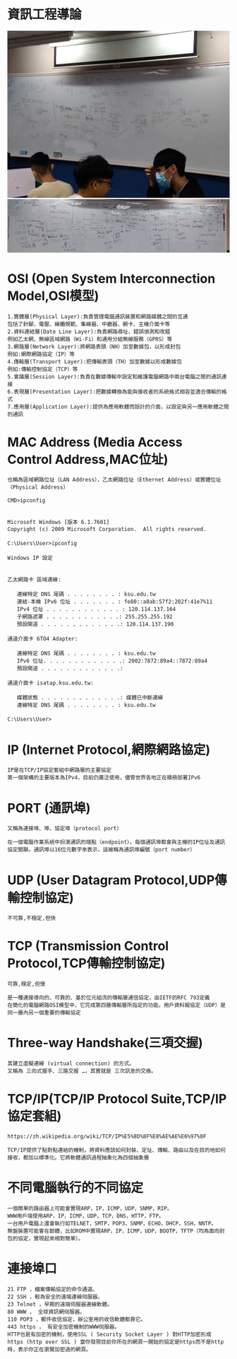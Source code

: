 # 資訊工程導論
![協定protocol](DSC_0054.JPG)
![協定protocol](protocol.jpg)

# OSI (Open System Interconnection Model,OSI模型)
```
1.實體層(Physical Layer):負責管理電腦通訊裝置和網路媒體之間的互通
包括了針腳、電壓、線纜規範、集線器、中繼器、網卡、主機介面卡等
2.資料連結層(Date Line Layer):負責網路尋址、錯誤偵測和改錯
例如乙太網、無線區域網路（Wi-Fi）和通用分組無線服務（GPRS）等
3.網路層(Network Layer):將網路表頭（NH）加至數據包，以形成封包
例如:網際網路協定（IP）等
4.傳輸層(Transport Layer):把傳輸表頭（TH）加至數據以形成數據包
例如:傳輸控制協定（TCP）等
5.會議層(Session Layer):負責在數據傳輸中設定和維護電腦網路中兩台電腦之間的通訊連接
6.表現層(Presentation Layer):把數據轉換為能與接收者的系統格式相容並適合傳輸的格式
7.應用層(Application Layer):提供為應用軟體而設計的介面，以設定與另一應用軟體之間的通訊
```
# MAC Address (Media Access Control Address,MAC位址)
```
也稱為區域網路位址（LAN Address），乙太網路位址（Ethernet Address）或實體位址（Physical Address）
```
```
CMD>ipconfig


Microsoft Windows [版本 6.1.7601]
Copyright (c) 2009 Microsoft Corporation.  All rights reserved.

C:\Users\User>ipconfig

Windows IP 設定


乙太網路卡 區域連線:

   連線特定 DNS 尾碼 . . . . . . . . : ksu.edu.tw
   連結-本機 IPv6 位址 . . . . . . . : fe80::a8ab:57f2:202f:41e7%11
   IPv4 位址 . . . . . . . . . . . . : 120.114.137.164
   子網路遮罩 . . . . . . . . . . . .: 255.255.255.192
   預設閘道 . . . . . . . . . . . . .: 120.114.137.190

通道介面卡 6TO4 Adapter:

   連線特定 DNS 尾碼 . . . . . . . . : ksu.edu.tw
   IPv6 位址. . . . . . . . . . . . .: 2002:7872:89a4::7872:89a4
   預設閘道 . . . . . . . . . . . . .:

通道介面卡 isatap.ksu.edu.tw:

   媒體狀態 . . . . . . . . . . . . .: 媒體已中斷連線
   連線特定 DNS 尾碼 . . . . . . . . : ksu.edu.tw

C:\Users\User>
```
# IP (Internet Protocol,網際網路協定)
```
IP是在TCP/IP協定套組中網路層的主要協定
第一個架構的主要版本為IPv4，目前仍廣泛使用，儘管世界各地正在積極部署IPv6
```
# PORT (通訊埠)
```
又稱為連接埠、埠、協定埠（protocol port）
```
```
在一個電腦作業系統中扮演通訊的端點（endpoint）。每個通訊埠都會與主機的IP位址及通訊協定關聯。通訊埠以16位元數字來表示，這被稱為通訊埠編號（port number）
```
# UDP (User Datagram Protocol,UDP傳輸控制協定) 
```
不可靠,不穩定,但快
```
# TCP (Transmission Control Protocol,TCP傳輸控制協定) 
```
可靠,穩定,但慢
```
```
是一種連接導向的、可靠的、基於位元組流的傳輸層通信協定，由IETF的RFC 793定義
在簡化的電腦網路OSI模型中，它完成第四層傳輸層所指定的功能。用戶資料報協定（UDP）是同一層內另一個重要的傳輸協定
```
# Three-way Handshake(三項交握)
```
其建立虛擬連線 (virtual connection) 的方式。
又稱為 三向式握手、三路交握 …，其實就是 三次訊息的交換。
```
# TCP/IP(TCP/IP Protocol Suite,TCP/IP協定套組)
```又被稱為TCP/IP協定疊（英語：TCP/IP Protocol Stack）
https://zh.wikipedia.org/wiki/TCP/IP%E5%8D%8F%E8%AE%AE%E6%97%8F
```
```
TCP/IP提供了點對點連結的機制，將資料應該如何封裝、定址、傳輸、路由以及在目的地如何接收，都加以標準化。它將軟體通訊過程抽象化為四個抽象層
```
# 不同電腦執行的不同協定
```
一個簡單的路由器上可能會實現ARP，IP，ICMP，UDP，SNMP，RIP。
WWW用戶端使用ARP，IP，ICMP，UDP，TCP，DNS，HTTP，FTP。
一台用戶電腦上還會執行如TELNET，SMTP，POP3，SNMP，ECHO，DHCP，SSH，NNTP。
無盤裝置可能會在韌體，比如ROM中實現ARP，IP，ICMP，UDP，BOOTP，TFTP（均為面向封包的協定，實現起來相對簡單）。
```
# 連接埠口
```
21 FTP ，檔案傳輸協定的命令通道。
22 SSH ，較為安全的遠端連線伺服器。
23 Telnet ，早期的遠端伺服器連線軟體。
80 WWW ， 全球資訊網伺服器。
110 POP3 ，郵件收信協定，辦公室用的收信軟體都靠它。
443 https ， 有安全加密機制的WWW伺服器。
HTTP也是有加密的機制，使用SSL ( Security Socket Layer ) 對HTTP加密形成 https (http over SSL ) 當你發現目前你所在的網頁一開始的協定是https而不是http時，表示你正在瀏覽加密過的網頁。
```

